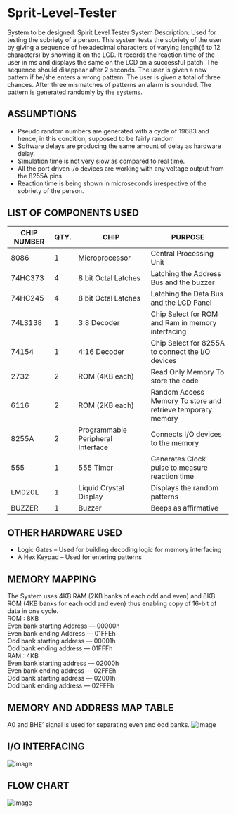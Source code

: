 # Sprit-Level-Tester
System to be designed: Spirit Level Tester System Description:
Used for testing the sobriety of a person. This system tests the sobriety of the user by
giving a sequence of hexadecimal characters of varying length(6 to 12 characters) by
showing it on the LCD. It records the reaction time of the user in ms and displays the
same on the LCD on a successful patch. The sequence should disappear after 2
seconds. The user is given a new pattern if he/she enters a wrong pattern. The user is
given a total of three chances. After three mismatches of patterns an alarm is sounded.
The pattern is generated randomly by the systems.

## ASSUMPTIONS
- Pseudo random numbers are generated with a cycle of 19683 and hence, in this
condition, supposed to be fairly random
- Software delays are producing the same amount of delay as hardware delay.
- Simulation time is not very slow as compared to real time.
- All the port driven i/o devices are working with any voltage output from the 8255A
pins
- Reaction time is being shown in microseconds irrespective of the sobriety of the
person.

## LIST OF COMPONENTS USED
| CHIP NUMBER | QTY. | CHIP | PURPOSE |
| --- | --- | --- | --- |
| 8086 | 1 | Microprocessor | Central Processing Unit |
| 74HC373 | 4 | 8 bit Octal Latches | Latching the Address Bus and the buzzer |
| 74HC245 | 4 | 8 bit Octal Latches | Latching the Data Bus and the LCD Panel |
| 74LS138 | 1 | 3:8 Decoder | Chip Select for ROM and Ram in memory interfacing |
| 74154 | 1 | 4:16 Decoder | Chip Select for 8255A to connect the I/O devices |
| 2732 | 2 | ROM (4KB each) | Read Only Memory To store the code |
| 6116 | 2 | ROM (2KB each) | Random Access Memory To store and retrieve temporary memory |
| 8255A | 2 | Programmable Peripheral Interface | Connects I/O devices to the memory |
| 555 | 1 | 555 Timer | Generates Clock pulse to measure reaction time |
| LM020L | 1 | Liquid Crystal Display | Displays the random patterns |
| BUZZER | 1 | Buzzer | Beeps as affirmative |


## OTHER HARDWARE USED
- Logic Gates – Used for building decoding logic for memory interfacing
- A Hex Keypad – Used for entering patterns

## MEMORY MAPPING
The System uses 4KB RAM (2KB banks of each odd and even) and 8KB ROM (4KB
banks for each odd and even) thus enabling copy of 16-bit of data in one cycle.<br/>
ROM : 8KB<br/>
Even bank starting Address — 00000h<br/>
Even bank ending Address — 01FFEh<br/>
Odd bank starting address — 00001h<br/>
Odd bank ending address — 01FFFh<br/>
RAM : 4KB<br/>
Even bank starting address — 02000h<br/>
Even bank ending address — 02FFEh<br/>
Odd bank starting address — 02001h<br/>
Odd bank ending address — 02FFFh<br/>
## MEMORY AND ADDRESS MAP TABLE
A0 and BHE’ signal is used for separating even and odd banks.
![image](https://user-images.githubusercontent.com/54111714/140653438-edba41df-fa0c-402e-ada0-a2d31de7544f.png)

## I/O INTERFACING
![image](https://user-images.githubusercontent.com/54111714/140653466-8627a97f-ef88-4d4a-9511-5f10972b448b.png)

## FLOW CHART
![image](https://user-images.githubusercontent.com/54111714/140653478-616ee6cf-d6a6-4ed2-9261-b2b29ea5ac2f.png)
